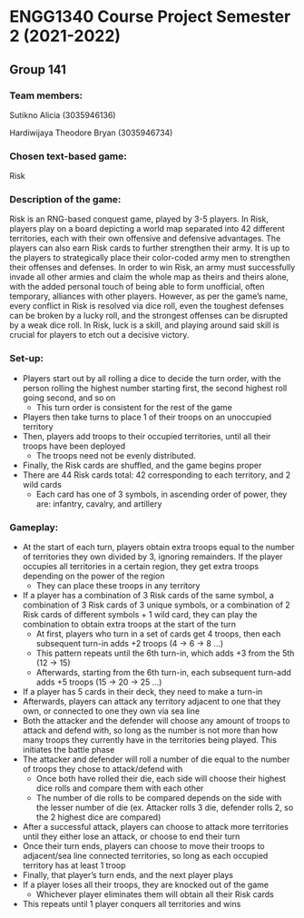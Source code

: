 # ENGG1340 Course Project Semester 2 (2021-2022)
## Group 141

### Team members:
Sutikno Alicia (3035946136)

Hardiwijaya Theodore Bryan (3035946734)

### Chosen text-based game:
Risk

### Description of the game:
Risk is an RNG-based conquest game, played by 3-5 players. In Risk, players play on a board depicting a world map separated into 42 different territories, each with their own offensive and defensive advantages. The players can also earn Risk cards to further strengthen their army. It is up to the players to strategically place their color-coded army men to strengthen their offenses and defenses. In order to win Risk, an army must successfully invade all other armies and claim the whole map as theirs and theirs alone, with the added personal touch of being able to form unofficial, often temporary, alliances with other players. However, as per the game’s name, every conflict in Risk is resolved via dice roll, even the toughest defenses can be broken by a lucky roll, and the strongest offenses can be disrupted by a weak dice roll. In Risk, luck is a skill, and playing around said skill is crucial for players to etch out a decisive victory.

### Set-up:
- Players start out by all rolling a dice to decide the turn order, with the person rolling the highest number starting first, the second highest roll going second,     and so on
  - This turn order is consistent for the rest of the game
- Players then take turns to place 1 of their troops on an unoccupied territory
- Then, players add troops to their occupied territories, until all their troops have been deployed
  - The troops need not be evenly distributed.
- Finally, the Risk cards are shuffled, and the game begins proper
- There are 44 Risk cards total: 42 corresponding to each territory, and 2 wild cards
  - Each card has one of 3 symbols, in ascending order of power, they are: infantry, cavalry, and artillery

### Gameplay:
- At the start of each turn, players obtain extra troops equal to the number of territories they own divided by 3, ignoring remainders. If the player occupies all       territories in a certain region, they get extra troops depending on the power of the region
  - They can place these troops in any territory
- If a player has a combination of 3 Risk cards of the same symbol, a combination of 3 Risk cards of 3 unique symbols, or a combination of 2 Risk cards of different     symbols + 1 wild card, they can play the combination to obtain extra troops at the start of the turn
  - At first, players who turn in a set of cards get 4 troops, then each subsequent turn-in adds +2 troops (4 -> 6 -> 8 …)
  - This pattern repeats until the 6th turn-in, which adds +3 from the 5th (12 -> 15)
  - Afterwards, starting from the 6th turn-in, each subsequent turn-add adds +5 troops (15 -> 20 -> 25 …)
- If a player has 5 cards in their deck, they need to make a turn-in
- Afterwards, players can attack any territory adjacent to one that they own, or connected to one they own via sea line
- Both the attacker and the defender will choose any amount of troops to attack and defend with, so long as the number is not more than how many troops they currently   have in the territories being played. This initiates the battle phase
- The attacker and defender will roll a number of die equal to the number of troops they chose to attack/defend with
  - Once both have rolled their die, each side will choose their highest dice rolls and compare them with each other
  - The number of die rolls to be compared depends on the side with the lesser number of die (ex. Attacker rolls 3 die, defender rolls 2, so the 2 highest dice are         compared)
- After a successful attack, players can choose to attack more territories until they either lose an attack, or choose to end their turn
- Once their turn ends, players can choose to move their troops to adjacent/sea line connected territories, so long as each occupied territory has at least 1 troop
- Finally, that player’s turn ends, and the next player plays
- If a player loses all their troops, they are knocked out of the game
  - Whichever player eliminates them will obtain all their Risk cards
- This repeats until 1 player conquers all territories and wins

